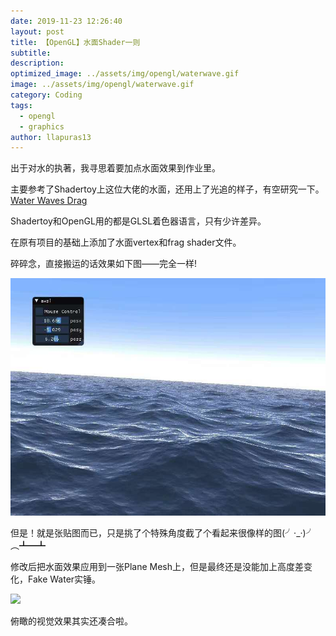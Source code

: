 ```yaml
---
date: 2019-11-23 12:26:40
layout: post
title: 【OpenGL】水面Shader一则
subtitle: 
description: 
optimized_image: ../assets/img/opengl/waterwave.gif
image: ../assets/img/opengl/waterwave.gif
category: Coding
tags:
  - opengl
  - graphics
author: llapuras13
---
```


出于对水的执著，我寻思着要加点水面效果到作业里。

主要参考了Shadertoy上这位大佬的水面，还用上了光追的样子，有空研究一下。[Water Waves Drag](https://www.shadertoy.com/view/4dBcRD)

Shadertoy和OpenGL用的都是GLSL着色器语言，只有少许差异。

在原有项目的基础上添加了水面vertex和frag shader文件。

碎碎念，直接搬运的话效果如下图——完全一样!

![](../assets/img/opengl/water_opgl.jpg)

但是！就是张贴图而已，只是挑了个特殊角度截了个看起来很像样的图(╯·_·)╯︵┻━┻

修改后把水面效果应用到一张Plane Mesh上，但是最终还是没能加上高度差变化，Fake Water实锤。

![](../assets/img/opengl/waterwave.gif)

俯瞰的视觉效果其实还凑合啦。

